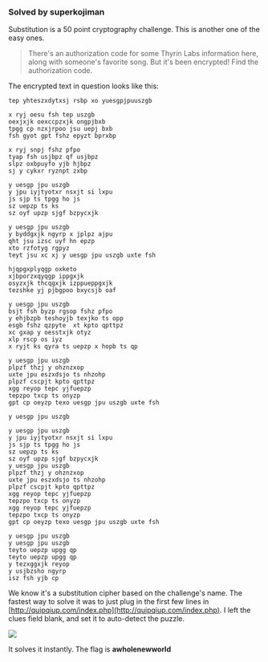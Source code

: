 ### Solved by superkojiman

Substitution is a 50 point cryptography challenge. This is another one of the easy ones. 

> There's an authorization code for some Thyrin Labs information here, along with someone's favorite song. But it's been encrypted! Find the authorization code.

The encrypted text in question looks like this:

```
tep yhteszxdytxsj rsbp xo yuesgpjpuuszgb

x ryj oesu fsh tep uszgb
oexjxjk oexccpzxjk ongpjbxb
tpgg cp nzxjrpoo jsu uepj bxb
fsh gyot gpt fshz epyzt bprxbp

x ryj snpj fshz pfpo
tyap fsh usjbpz qf usjbpz
slpz oxbpuyfo yjb hjbpz
sj y cykxr ryznpt zxbp

y uesgp jpu uszgb
y jpu iyjtyotxr nsxjt si lxpu
js sjp ts tpgg ho js
sz uepzp ts ks
sz oyf upzp sjgf bzpycxjk

y uesgp jpu uszgb
y byddgxjk ngyrp x jplpz ajpu
qht jsu izsc uyf hn epzp
xto rzfotyg rgpyz
teyt jsu xc xj y uesgp jpu uszgb uxte fsh

hjqpgxplyqgp oxketo
xjbporzxqyqgp ippgxjk
osyzxjk thcqgxjk izppueppgxjk
tezshke yj pjbgpoo bxycsjb oaf

y uesgp jpu uszgb
bsjt fsh byzp rgsop fshz pfpo
y ehjbzpb teshoyjb texjko ts opp
esgb fshz qzpyte  xt kpto qpttpz
xc gxap y oesstxjk otyz
xlp rscp os iyz
x ryjt ks qyra ts uepzp x hopb ts qp

y uesgp jpu uszgb
plpzf thzj y ohznzxop
uxte jpu eszxdsjo ts nhzohp
plpzf cscpjt kpto qpttpz
xgg reyop tepc yjfuepzp
tepzpo txcp ts onyzp
gpt cp oeyzp texo uesgp jpu uszgb uxte fsh

y uesgp jpu uszgb

y uesgp jpu uszgb
y jpu iyjtyotxr nsxjt si lxpu
js sjp ts tpgg ho js
sz uepzp ts ks
sz oyf upzp sjgf bzpycxjk
y uesgp jpu uszgb
plpzf thzj y ohznzxop
uxte jpu eszxdsjo ts nhzohp
plpzf cscpjt kpto qpttpz
xgg reyop tepc yjfuepzp
tepzpo txcp ts onyzp
xgg reyop tepc yjfuepzp
tepzpo txcp ts onyzp
gpt cp oeyzp texo uesgp jpu uszgb uxte fsh

y uesgp jpu uszgb
y uesgp jpu uszgb
teyto uepzp upgg qp
teyto uepzp upgg qp
y tezxggxjk reyop
y usjbzsho ngyrp
isz fsh yjb cp
```

We know it's a substitution cipher based on the challenge's name. The fastest way to solve it was to just plug in the first few lines in [http://quipqiup.com/index.php](http://quipqiup.com/index.php). I left the clues field blank, and set it to auto-detect the puzzle. 

![](/images/2014/pico/substitution/01.png)

It solves it instantly. The flag is **awholenewworld**

